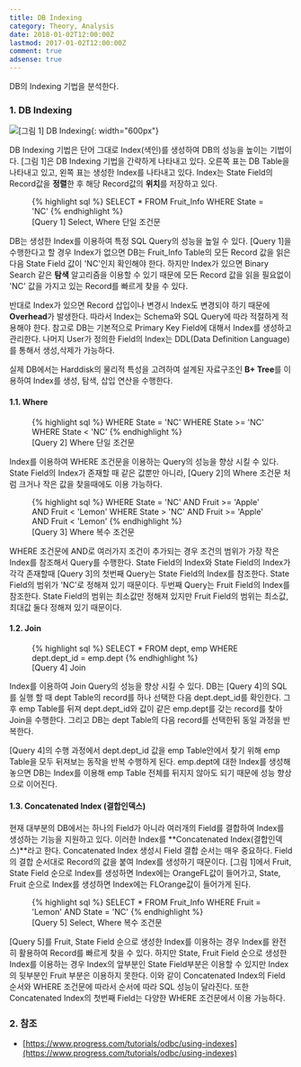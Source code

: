 ```yaml
---
title: DB Indexing
category: Theory, Analysis
date: 2018-01-02T12:00:00Z
lastmod: 2017-01-02T12:00:00Z
comment: true
adsense: true
---
```


DB의 Indexing 기법을 분석한다.

### 1. DB Indexing

![[그림 1] DB Indexing]({{site.baseurl}}/images/theory_analysis/DB_Indexing/DB_Indexing.PNG){: width="600px"}

DB Indexing 기법은 단어 그대로 Index(색인)를 생성하여 DB의 성능을 높이는 기법이다. [그림 1]은 DB Indexing 기법을 간략하게 나타내고 있다. 오른쪽 표는 DB Table을 나타내고 있고, 왼쪽 표는 생성한 Index를 나타내고 있다. Index는 State Field의 Record값을 **정렬**한 후 해당 Record값의 **위치**를 저장하고 있다.

<figure>
{% highlight sql %}
SELECT * FROM Fruit_Info WHERE State = 'NC'
{% endhighlight %}
<figcaption class="caption">[Query 1] Select, Where 단일 조건문</figcaption>
</figure>

DB는 생성한 Index를 이용하여 특정 SQL Query의 성능을 높일 수 있다. [Query 1]을 수행한다고 할 경우 Index가 없으면 DB는 Fruit_Info Table의 모든 Record 값을 읽은 다음 State Field 값이 'NC'인지 확인해야 한다. 하지만 Index가 있으면 Binary Search 같은 **탐색** 알고리즘을 이용할 수 있기 때문에 모든 Record 값을 읽을 필요없이 'NC' 값을 가지고 있는 Record를 빠르게 찾을 수 있다.

반대로 Index가 있으면 Record 삽입이나 변경시 Index도 변경되야 하기 때문에 **Overhead**가 발생한다. 따라서 Index는 Schema와 SQL Query에 따라 적절하게 적용해야 한다. 참고로 DB는 기본적으로 Primary Key Field에 대해서 Index를 생성하고 관리한다. 나머지 User가 정의한 Field의 Index는 DDL(Data Definition Language)를 통해서 생성,삭제가 가능하다.

실제 DB에서는 Harddisk의 물리적 특성을 고려하여 설계된 자료구조인 **B+ Tree**를 이용하여 Index를 생성, 탐색, 삽입 연산을 수행한다.

#### 1.1. Where

<figure>
{% highlight sql %}
WHERE State = 'NC'
WHERE State >= 'NC'
WHERE State < 'NC'
{% endhighlight %}
<figcaption class="caption">[Query 2] Where 단일 조건문</figcaption>
</figure>

Index를 이용하여 WHERE 조건문을 이용하는 Query의 성능을 향상 시킬 수 있다. State Field의 Index가 존재할 때 같은 값뿐만 아니라, [Query 2]의 Where 조건문 처럼 크거나 작은 값을 찾을때에도 이용 가능하다.

<figure>
{% highlight sql %}
WHERE State = 'NC' AND Fruit >= 'Apple' AND Fruit < 'Lemon'
WHERE State > 'NC' AND Fruit >= 'Apple' AND Fruit < 'Lemon'
{% endhighlight %}
<figcaption class="caption">[Query 3] Where 복수 조건문</figcaption>
</figure>

WHERE 조건문에 AND로 여러가지 조건이 추가되는 경우 조건의 범위가 가장 작은 Index를 참조해서 Query를 수행한다. State Field의 Index와 State Field의 Index가 각각 존재할때 [Query 3]의 첫번째 Query는 State Field의 Index를 참조한다. State Field의 범위가 'NC'로 정해져 있기 때문이다.
두번째 Query는 Fruit Field의 Index를 참조한다. State Field의 범위는 최소값만 정해져 있지만 Fruit Field의 범위는 최소값, 최대값 둘다 정해져 있기 때문이다.

#### 1.2. Join

<figure>
{% highlight sql %}
SELECT * FROM dept, emp WHERE dept.dept_id = emp.dept
{% endhighlight %}
<figcaption class="caption">[Query 4] Join</figcaption>
</figure>

Index를 이용하여 Join Query의 성능을 향상 시킬 수 있다. DB는 [Query 4]의 SQL를 실행 할 때 dept Table의 record를 하나 선택한 다음 dept.dept_id를 확인한다. 그 후 emp Table를 뒤져 dept.dept_id와 값이 같은 emp.dept를 갖는 record를 찾아 Join을 수행한다. 그리고 DB는 dept Table의 다음 record를 선택한뒤 동일 과정을 반복한다.

[Query 4]의 수행 과정에서 dept.dept_id 값을 emp Table안에서 찾기 위해 emp Table을 모두 뒤져보는 동작을 반복 수행하게 된다. emp.dept에 대한 Index를 생성해 놓으면 DB는 Index를 이용해 emp Table 전체를 뒤지지 않아도 되기 때문에 성능 향상으로 이어진다.

#### 1.3. Concatenated Index (결합인덱스)

현재 대부분의 DB에서는 하나의 Field가 아니라 여러개의 Field를 결합하여 Index를 생성하는 기능을 지원하고 있다. 이러한 Index를 **Concatenated Index(결합인덱스)**라고 한다.  Concatenated Index 생성시 Field 결합 순서는 매우 중요하다. Field의 결합 순서대로 Record의 값을 붙여 Index를 생성하기 때문이다. [그림 1]에서 Fruit, State Field 순으로 Index를 생성하면 Index에는 OrangeFL값이 들어가고, State, Fruit 순으로 Index를 생성하면 Index에는 FLOrange값이 들어가게 된다.

<figure>
{% highlight sql %}
SELECT * FROM Fruit_Info WHERE Fruit = 'Lemon' AND State = 'NC'
{% endhighlight %}
<figcaption class="caption">[Query 5] Select, Where 복수 조건문</figcaption>
</figure>

[Query 5]를 Fruit, State Field 순으로 생성한 Index를 이용하는 경우 Index를 완전히 활용하여 Record를 빠르게 찾을 수 있다. 하지만 State, Fruit Field 순으로 생성한 Index를 이용하는 경우 Index의 앞부분인 State Field부분은 이용할 수 있지만 Index의 뒷부분인 Fruit 부분은 이용하지 못한다. 이와 같이 Concatenated Index의 Field 순서와 WHERE 조건문에 따라서 순서에 따라 SQL 성능이 달라진다. 또한 Concatenated Index의 첫번째 Field는 다양한 WHERE 조건문에서 이용 가능하다.

### 2. 참조

* [https://www.progress.com/tutorials/odbc/using-indexes](https://www.progress.com/tutorials/odbc/using-indexes)
